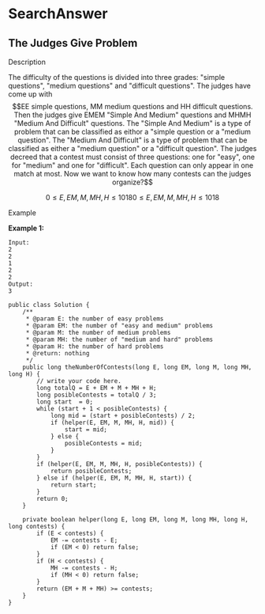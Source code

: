 # SearchAnswer

## The Judges Give Problem

Description

The difficulty of the questions is divided into three grades: "simple questions", "medium questions" and "difficult questions". The judges have come up with $$EE simple questions, MM medium questions and HH difficult questions. Then the judges give EMEM "Simple And Medium" questions and MHMH "Medium And Difficult" questions. The "Simple And Medium" is a type of problem that can be classified as eithor a "simple question or a "medium question". The "Medium And Difficult" is a type of problem that can be classified as either a "medium question" or a "difficult question". The judges decreed that a contest must consist of three questions: one for "easy", one for "medium" and one for "difficult". Each question can only appear in one match at most. Now we want to know how many contests can the judges organize?$$

$$0≤E,EM,M,MH,H≤10180≤E,EM,M,MH,H≤1018$$

Example

**Example 1:**

```
Input:
2
2
1
2
2
Output:
3

```

```
public class Solution {
    /**
     * @param E: the number of easy problems
     * @param EM: the number of "easy and medium" problems
     * @param M: the number of medium problems
     * @param MH: the number of "medium and hard" problems
     * @param H: the number of hard problems
     * @return: nothing
     */
    public long theNumberOfContests(long E, long EM, long M, long MH, long H) {
        // write your code here.
        long totalQ = E + EM + M + MH + H;
        long posibleContests = totalQ / 3;
        long start  = 0;
        while (start + 1 < posibleContests) {
            long mid = (start + posibleContests) / 2;
            if (helper(E, EM, M, MH, H, mid)) {
                start = mid;
            } else {
                posibleContests = mid;
            }
        }
        if (helper(E, EM, M, MH, H, posibleContests)) {
            return posibleContests;
        } else if (helper(E, EM, M, MH, H, start)) {
            return start;
        }
        return 0;
    }

    private boolean helper(long E, long EM, long M, long MH, long H, long contests) {
        if (E < contests) {
            EM -= contests - E;
            if (EM < 0) return false;
        }
        if (H < contests) {
            MH -= contests - H;
            if (MH < 0) return false;
        }
        return (EM + M + MH) >= contests;
    }
}
```

